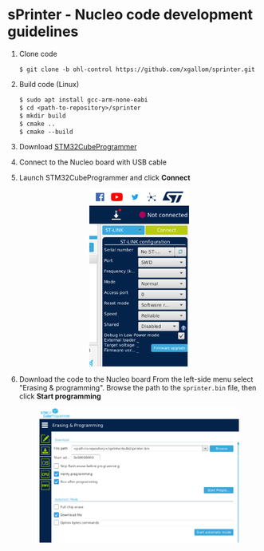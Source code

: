 # sPrinter - Nucleo code development guidelines

1. Clone code
    
    ```
    $ git clone -b ohl-control https://github.com/xgallom/sprinter.git
    ```
2. Build code (Linux)
    ```
    $ sudo apt install gcc-arm-none-eabi
    $ cd <path-to-repository>/sprinter
    $ mkdir build
    $ cmake ..
    $ cmake --build
    ```

3. Download [STM32CubeProgrammer](https://www.st.com/en/development-tools/stm32cubeprog.html)

4. Connect to the Nucleo board with USB cable

5. Launch STM32CubeProgrammer and click **Connect**
    <p align="center">
        <img src="./doc01.png" width="200">
    </p>

6. Download the code to the Nucleo board
    From the left-side menu select "Erasing & programming". Browse the path to the `sprinter.bin` file, then click **Start programming**
    <p align="center">
        <img src="./doc02.png" width="400">
    </p>